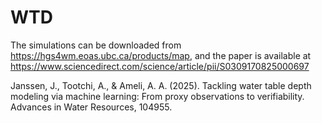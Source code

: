 # WTD

The simulations can be downloaded from https://hgs4wm.eoas.ubc.ca/products/map, and the paper is available at https://www.sciencedirect.com/science/article/pii/S0309170825000697

Janssen, J., Tootchi, A., & Ameli, A. A. (2025). Tackling water table depth modeling via machine learning: From proxy observations to verifiability. Advances in Water Resources, 104955.
